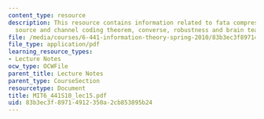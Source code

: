 ```yaml
---
content_type: resource
description: This resource contains information related to fata compression, joint
  source and channel coding theorem, converse, robustness and brain teaser.
file: /media/courses/6-441-information-theory-spring-2010/83b3ec3f89714912350a2cb853895b24_MIT6_441S10_lec15.pdf
file_type: application/pdf
learning_resource_types:
- Lecture Notes
ocw_type: OCWFile
parent_title: Lecture Notes
parent_type: CourseSection
resourcetype: Document
title: MIT6_441S10_lec15.pdf
uid: 83b3ec3f-8971-4912-350a-2cb853895b24
---
```

